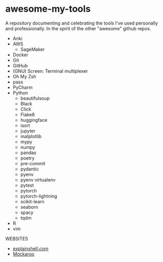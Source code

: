 # awesome-my-tools
A repository documenting and celebrating the tools I've used personally and professionally. In the spirit of the other "awesome" github repos.

- Anki
- AWS
    - SageMaker
- Docker
- Git
- GitHub
- (GNU) Screen: Terminal multiplexer
- Oh My Zsh
- pass
- PyCharm
- Python
    - beautifulsoup
    - Black
    - Click
    - Flake8
    - huggingface
    - isort
    - jupyter
    - matplotlib
    - mypy
    - numpy
    - pandas
    - poetry
    - pre-commit
    - pydantic
    - pyenv
    - pyenv virtualenv
    - pytest
    - pytorch
    - pytorch-lightning
    - scikit-learn
    - seaborn
    - spacy
    - tqdm
- R
- vim

WEBSITES
- [explainshell.com](https://explainshell.com/)
- [Mockaroo](https://www.mockaroo.com/)
